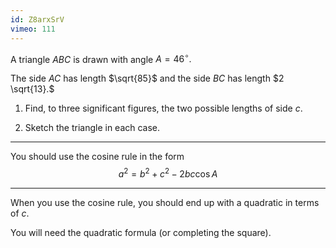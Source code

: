 ```yaml
---
id: Z8arxSrV
vimeo: 111
---
```


A triangle $ABC$ is drawn with angle $A = 46^{\circ}.$

The side $AC$ has length $\sqrt{85}$ and the side $BC$ has length $2 \sqrt{13}.$

 1. Find, to three significant figures, the two possible lengths of side $c.$

 1. Sketch the triangle in each case.

---

You should use the cosine rule in the form
$$
a^2 = b^2 + c^2 - 2bc \cos A
$$

---

When you use the cosine rule, you should end up with a quadratic in terms of $c$.

You will need the quadratic formula (or completing the square).
